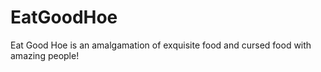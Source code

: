 # EatGoodHoe
Eat Good Hoe is an amalgamation of exquisite food and cursed food with amazing people!
